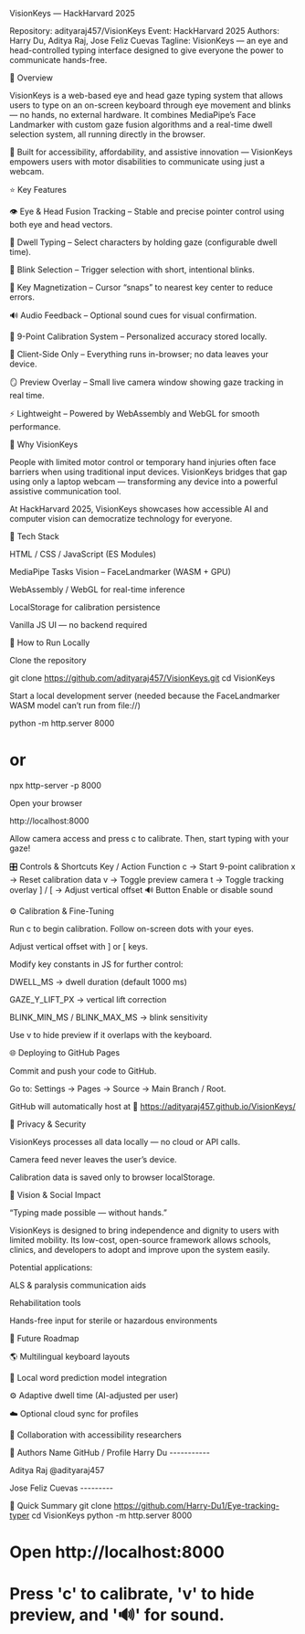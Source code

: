 VisionKeys — HackHarvard 2025

Repository: adityaraj457/VisionKeys
Event: HackHarvard 2025
Authors: Harry Du, Aditya Raj, Jose Feliz Cuevas
Tagline: VisionKeys — an eye and head-controlled typing interface designed to give everyone the power to communicate hands-free.

🚀 Overview

VisionKeys is a web-based eye and head gaze typing system that allows users to type on an on-screen keyboard through eye movement and blinks — no hands, no external hardware.
It combines MediaPipe’s Face Landmarker with custom gaze fusion algorithms and a real-time dwell selection system, all running directly in the browser.

🎯 Built for accessibility, affordability, and assistive innovation — VisionKeys empowers users with motor disabilities to communicate using just a webcam.

⭐ Key Features

👁️ Eye & Head Fusion Tracking – Stable and precise pointer control using both eye and head vectors.

💬 Dwell Typing – Select characters by holding gaze (configurable dwell time).

🫰 Blink Selection – Trigger selection with short, intentional blinks.

🧲 Key Magnetization – Cursor “snaps” to nearest key center to reduce errors.

🔊 Audio Feedback – Optional sound cues for visual confirmation.

🧠 9-Point Calibration System – Personalized accuracy stored locally.

💾 Client-Side Only – Everything runs in-browser; no data leaves your device.

🪞 Preview Overlay – Small live camera window showing gaze tracking in real time.

⚡ Lightweight – Powered by WebAssembly and WebGL for smooth performance.

🎯 Why VisionKeys

People with limited motor control or temporary hand injuries often face barriers when using traditional input devices.
VisionKeys bridges that gap using only a laptop webcam — transforming any device into a powerful assistive communication tool.

At HackHarvard 2025, VisionKeys showcases how accessible AI and computer vision can democratize technology for everyone.

🧰 Tech Stack

HTML / CSS / JavaScript (ES Modules)

MediaPipe Tasks Vision – FaceLandmarker (WASM + GPU)

WebAssembly / WebGL for real-time inference

LocalStorage for calibration persistence

Vanilla JS UI — no backend required

🧠 How to Run Locally

Clone the repository

git clone https://github.com/adityaraj457/VisionKeys.git
cd VisionKeys


Start a local development server
(needed because the FaceLandmarker WASM model can’t run from file://)

python -m http.server 8000
# or
npx http-server -p 8000


Open your browser

http://localhost:8000


Allow camera access and press c to calibrate.
Then, start typing with your gaze!

🎛️ Controls & Shortcuts
Key / Action	Function
c	-> Start 9-point calibration
x -> 	Reset calibration data
v ->	Toggle preview camera
t	-> Toggle tracking overlay
] / [	-> Adjust vertical offset
🔊 Button	Enable or disable sound

⚙️ Calibration & Fine-Tuning

Run c to begin calibration. Follow on-screen dots with your eyes.

Adjust vertical offset with ] or [ keys.

Modify key constants in JS for further control:

DWELL_MS → dwell duration (default 1000 ms)

GAZE_Y_LIFT_PX → vertical lift correction

BLINK_MIN_MS / BLINK_MAX_MS → blink sensitivity

Use v to hide preview if it overlaps with the keyboard.

🌐 Deploying to GitHub Pages

Commit and push your code to GitHub.

Go to: Settings → Pages → Source → Main Branch / Root.

GitHub will automatically host at
🔗 https://adityaraj457.github.io/VisionKeys/

🔐 Privacy & Security

VisionKeys processes all data locally — no cloud or API calls.

Camera feed never leaves the user’s device.

Calibration data is saved only to browser localStorage.

🧭 Vision & Social Impact

“Typing made possible — without hands.”

VisionKeys is designed to bring independence and dignity to users with limited mobility.
Its low-cost, open-source framework allows schools, clinics, and developers to adopt and improve upon the system easily.

Potential applications:

ALS & paralysis communication aids

Rehabilitation tools

Hands-free input for sterile or hazardous environments

🧱 Future Roadmap

🌎 Multilingual keyboard layouts

🤖 Local word prediction model integration

⚙️ Adaptive dwell time (AI-adjusted per user)

☁️ Optional cloud sync for profiles

🧪 Collaboration with accessibility researchers

👤 Authors
Name	GitHub / Profile
Harry Du	-----------

Aditya Raj	@adityaraj457

Jose Feliz Cuevas	---------

🧾 Quick Summary
git clone https://github.com/Harry-Du1/Eye-tracking-typer
cd VisionKeys
python -m http.server 8000
# Open http://localhost:8000
# Press 'c' to calibrate, 'v' to hide preview, and '🔊' for sound.
